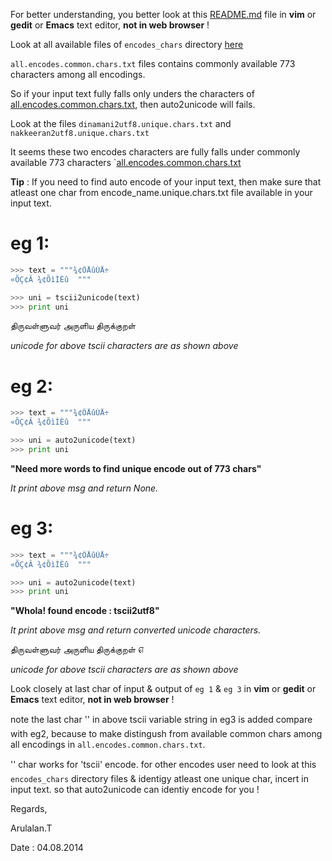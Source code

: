 For better understanding, you better look at this [README.md](README.md) file in **vim** or **gedit** or **Emacs** text editor, **not in web browser** !

Look at all available files of `encodes_chars` directory [here]() 

`all.encodes.common.chars.txt` files contains commonly available 773 characters 
among all encodings.

So if your input text fully falls only unders the characters of 
[all.encodes.common.chars.txt](all.encodes.common.chars.txt), then auto2unicode will fails.


Look at the files `dinamani2utf8.unique.chars.txt` and `nakkeeran2utf8.unique.chars.txt`

It seems these two encodes characters are fully falls under commonly available
773 characters `[all.encodes.common.chars.txt](all.encodes.common.chars.txt)


**Tip** : If you need to find auto encode of your input text, then make sure that
atleast one char from encode_name.unique.chars.txt file available in your 
input text.


eg 1:
====

```python
>>> text = """¾¢ÕÅûÙÅ÷ 
«ÕÇ¢Â ¾¢ÕìÌÈû  """

>>> uni = tscii2unicode(text)
>>> print uni
```
திருவள்ளுவர் 
அருளிய திருக்குறள்

*unicode for above tscii characters are as shown above*

  


eg 2:
=====

```python
>>> text = """¾¢ÕÅûÙÅ÷ 
«ÕÇ¢Â ¾¢ÕìÌÈû  """

>>> uni = auto2unicode(text)
>>> print uni
```

**"Need more words to find unique encode out of 773 chars"**

*It print above msg and return None.*




eg 3:
=====

```python
>>> text = """¾¢ÕÅûÙÅ÷ 
«ÕÇ¢Â ¾¢ÕìÌÈû  """

>>> uni = auto2unicode(text)
>>> print uni
```

**"Whola! found encode :  tscii2utf8"**

*It print above msg and return converted unicode characters.*

திருவள்ளுவர் அருளிய திருக்குறள்  ௭

*unicode for above tscii characters are as shown above*


Look closely at last char of input & output of `eg 1` & `eg 3` in **vim** or **gedit** or **Emacs** text editor, **not in web browser** !


note the last char '' in above tscii variable string in eg3 is added compare
with eg2, because to make distingush from available common chars among all 
encodings in `all.encodes.common.chars.txt`.  


'' char works for 'tscii' encode.
for other encodes user need to look at this `encodes_chars` directory files &
identigy atleast one unique char, incert in input text. so that auto2unicode
can identiy encode for you ! 


Regards,

Arulalan.T 

Date : 04.08.2014





